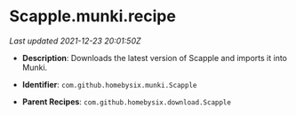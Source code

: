 # Scapple.munki.recipe

_Last updated 2021-12-23 20:01:50Z_

- **Description**: Downloads the latest version of Scapple and imports it into Munki.

- **Identifier**: `com.github.homebysix.munki.Scapple`

- **Parent Recipes**: `com.github.homebysix.download.Scapple`
